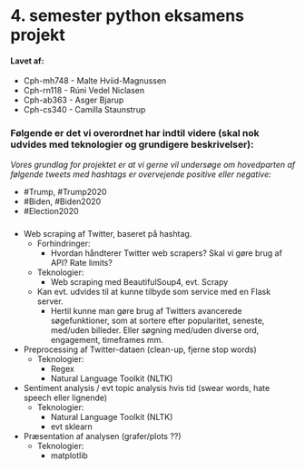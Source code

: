 # 4. semester python eksamens projekt
#### Lavet af:
* Cph-mh748 - Malte Hviid-Magnussen 
* Cph-rn118 - Rúni Vedel Niclasen 
* Cph-ab363 - Asger Bjarup 
* Cph-cs340 - Camilla Staunstrup 


### Følgende er det vi overordnet har indtil videre (skal nok udvides med teknologier og grundigere beskrivelser):
*Vores grundlag for projektet er at vi gerne vil undersøge om hovedparten af følgende tweets med hashtags er overvejende positive eller negative:*
* #Trump, #Trump2020
* #Biden, #Biden2020
* #Election2020  


### 
* Web scraping af Twitter, baseret på hashtag.
  * Forhindringer:
    * Hvordan håndterer Twitter web scrapers? Skal vi gøre brug af API? Rate limits?
  * Teknologier:
    * Web scraping med BeautifulSoup4, evt. Scrapy
  * Kan evt. udvides til at kunne tilbyde som service med en Flask server. 
    * Hertil kunne man gøre brug af Twitters avancerede søgefunktioner, som at sortere efter popularitet, seneste, med/uden billeder. Eller søgning med/uden diverse ord, engagement, timeframes mm.
* Preprocessing af Twitter-dataen (clean-up, fjerne stop words)
  * Teknologier:
    * Regex
    * Natural Language Toolkit (NLTK) 
* Sentiment analysis / evt topic analysis hvis tid (swear words, hate speech eller lignende)
  * Teknologier:
    * Natural Language Toolkit (NLTK)
    * evt sklearn
* Præsentation af analysen (grafer/plots ??)
  * Teknologier:
    * matplotlib


